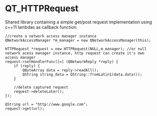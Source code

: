 # QT_HTTPRequest
Shared library containing a simple get/post request implementation using c++11 lambdas as callback function.

    //create a network access manager instance
    QNetworkAccessManager *m_manager = new QNetworkAccessManager(this);
    
    HTTPRequest *request = new HTTPRequest(NULL,m_manager); //or null network acess manager instance, http request can create it's own access manager
    request->setHandlerFunc([=] (QNetworkReply *reply) {
        if (reply) {
            QByteArray data = reply->readAll();
            QString string_data = QString::fromLatin1(data.data());
        }

        //delete captured request
        request->deleteLater();
    });

    QString url = "http://www.google.com";
    request->get(url);
